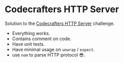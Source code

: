 # Codecrafters HTTP Server

Solution to the [Codecrafters HTTP Server](https://app.codecrafters.io/courses/http-server/completed) challenge.

- Everything works.
- Contains comment on code.
- Have unit tests.
- Have minimal usage on `unwrap` / `expect`.
- use `nom` to parse HTTP protocol 😎.
